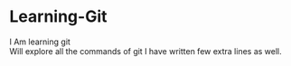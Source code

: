 # Learning-Git
I Am learning git
<br>
Will explore all the commands of git
I have written few extra lines as well.